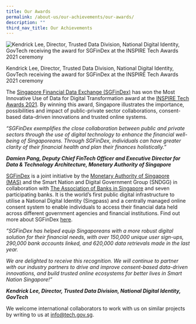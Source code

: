 ```yaml
---
title: Our Awards
permalink: /about-us/our-achievements/our-awards/
description: ""
third_nav_title: Our Achievements
---
```

![Kendrick Lee, Director, Trusted Data Division, National Digital Identity, GovTech receiving the award for SGFinDex at the INSPIRE Tech Awards 2021 ceremony](https://www.tech.gov.sg/images/media/awards/sgfindex%20wins%20inspire%20tech%20awards.jpg)

Kendrick Lee, Director, Trusted Data Division, National Digital Identity, GovTech receiving the award for SGFinDex at the INSPIRE Tech Awards 2021 ceremony

The [Singapore Financial Data Exchange (SGFinDex)](https://www.developer.tech.gov.sg/products/categories/digital-identity/sgfindex/overview.html) has won the Most Innovative Use of Data for Digital Transformation award at the [INSPIRE Tech Awards 2021](https://cioacademyasia.org/inspire-tech-awards-2021/). By winning this award, Singapore illustrates the importance, possibilities and impact of public-private sector collaborations, consent-based data-driven innovations and trusted online systems.

_“SGFinDex exemplifies the close collaboration between public and private sectors through the use of digital technology to enhance the financial well-being of Singaporeans. Through SGFinDex, individuals can have greater clarity of their financial health and plan their finances holistically.”_

_**Damien Pang, Deputy Chief FinTech Officer and Executive Director for Data & Technology Architecture, Monetary Authority of Singapore**_

[SGFinDex](https://www.developer.tech.gov.sg/products/categories/digital-identity/sgfindex/overview.html) is a joint initiative by the [Monetary Authority of Singapore (MAS)](https://www.mas.gov.sg/development/fintech/sgfindex) and the Smart Nation and Digital Government Group (SNDGG) in collaboration with [The Association of Banks in Singapore](https://abs.org.sg/consumer-banking/sgfindex) and seven participating banks. It is the world’s first public digital infrastructure to utilise a National Digital Identity (Singpass) and a centrally managed online consent system to enable individuals to access their financial data held across different government agencies and financial institutions. Find out more about SGFinDex [here](https://www.developer.tech.gov.sg/products/categories/digital-identity/sgfindex/overview.html).

_”SGFinDex has helped equip Singaporeans with a more robust digital solution for their financial needs, with over 150,000 unique user sign-ups, 290,000 bank accounts linked, and 620,000 data retrievals made in the last year._

_We are delighted to receive this recognition. We will continue to partner with our industry partners to drive and improve consent-based data-driven innovations, and build trusted online ecosystems for better lives in Smart Nation Singapore!”_

_**Kendrick Lee, Director, Trusted Data Division, National Digital Identity, GovTech**_

We welcome international collaborators to work with us on similar projects by writing to us at [info@tech.gov.sg](mailto:info@tech.gov.sg).